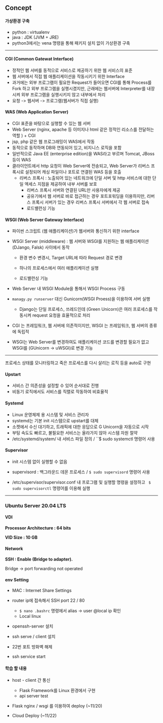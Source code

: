 

## Concept



#### 가상환경 구축

* python : virtualenv
* java : JDK (JVM + JRE) 
* python3에서는 vena 명령을 통해 패키지 설치 없이 가상환경 구축

---

#### CGI (Common Gatewat Interface)

* 정적인 웹 서버를 동적으로 서비스로 제공하기 위한 웹 서비스의 표준
* 웹 서버에서 직접 웹 애플리케이션을 작동시키기 위한 Interface
* 과거에는 외부 프로그램이 필요한 Request가 들어오면 CGI를 통해 Process를 Fork 하고 외부 프로그램을 실행시켰지만, 근래에는 웹서버에 Interpreter를 내장시켜 외부 프로그램을 실행시키지 않고 내부에서 처리
* 요청 -> 웹서버 -> 프로그램(웹서버가 직접 실행)

#### WAS (Web Application Server)

* CGI 표준을 바탕으로 실행할 수 있는 웹 서버
* Web Server (nginx, apache 등 이미지나 html 같은 정적인 리소스를 전달하는 역할 ) + CGI
* jsp, php 같은 웹 프로그래밍이 WAS에서 작동
* 동적으로 동작하며 DB와 연동되어 있고, 비지니스 로직을 포함
* 일반적으로 Java EE (enterprise edition)을 WAS라고 부르며 Tomcat, JBoss 등이 WAS
* 클라이언트에서 http 요청이 Web Server에 전송되고, Web Server가 리버스 프록시로 설정되어 캐싱 파일이나 포트로 연결된 WAS 등을 호출
  * 리버스 프록시 : 노출되어 있는 네트워크에 단일 서버 및 http 서비스에 대한 단일 엑세스 지점을 제공하여 내부 서버를 보호
    * 리버스 프록시 서버와 연결된 URL만 사용자에게 제공
    * 공유기에서 웹 서버로 바로 접근하는 경우 포트포워딩을 이용하지만, 리버스 프록시 서버가 있는 경우 리버스 프록시 서버에서 각 웹 서버로 접속
    * 로드밸런싱 기능

#### WSGI (Web Server Gateway Interface)

* 파이썬 스크립트 (웹 애플리케이션)가 웹서버와 통신하기 위한 interface

* WSGI Server (middleware) : 웹 서버와 WSGI를 지원하는 웹 애플리케이션(DJango, Falsk) 사이에서 동작

  * 환경 변수 변경시, Target URL에 따라 Request 경로 변경

  * 하나의 프로세스에서 여러 애플리케이션 실행
  * 로드밸런싱 기능

* Web Server 내 WSGI Module을 통해서 WSGI Process 구동
* `managy.py runserver`  대신 Gunicorn(WSGI Proess)을 이용하여 서버 실행
  * Django는 단일 프로세스, 쓰레드인데 (Green Unicorn)은 여러 프로세스를 작동시켜 request 요청을 효율적으로 처리

* CGI 는 프레임워크, 웹 서버에 의존적이지만, WSGI 는 프레임워크, 웹 서버의 종류에 독립적
* WSGI는 Web Server를 변경하여도 애플리케이션 코드를 변경할 필요가 없고 WSGI를 (GUnicorn -> uWSGI)로 변경 가능

---

프로세스 상태를 모니터링하고 죽은 프로세스를 다시 살리는 로직 등을 auto로 구현

#### Upstart

* 서비스 간 의존성을 설정할 수 있어 순서대로 진행
* 비동기 로직에서도 서비스를 직렬로 작동하여 비효율적

#### Systemd

* Linux 운영체제 용 시스템 및 서비스 관리자
* systemd는 기본 init 시스템으로 upstart를 대체
* 소켓에서 수신 대기하고, 트래픽에 대한 응답으로 G Unicorn을 자동으로 시작
* 부팅 속도도 빠르고, 불필요한 서비스는 올라가지 않아 시스템 자원 절약
* /etc/systemd/system/ 내 서비스 파일 정의 / ``$ sudo systemctl 명령어 사용

#### Supervisor

* init 시스템 없이 실행할 수 없음

* supervisord : 백그라운드 데몬 프로세스 /  ``$ sudo supervisord`` 명령어 사용
* /etc/supervisor/supervisor.conf 내 프로그램 및 실행할 명령을 설정하고 `` $ sudo supervisorctl`` 명령어를 이용해 실행

---



### Ubuntu Server 20.04 LTS 



#### VDI

**Processor Architecture : 64 bits**

**VID Size : 10 GB**



#### Network

**SSH : Enable (Bridge to adapter).**  

Bridge -> port forwarding not operated



#### env Setting

* MAC : Internet Share Settings

* router ip에 접속해서  SSH port 22 / 80 

  * ``$ nano .bashrc`` 명령에서   alias ->  user @local ip 확인
  * Local linux

* openssh-server 설치

* ssh serve / client 설치

* 22번 포트 방화벽 해제

* ssh service start



#### 학습 할 내용

* host - client 간 통신
  * Flask Framework를 Linux 환경에서 구현
  * api server test
* Flask nginx / wsgi 를 이용하여 deploy (~11/20)



* Cloud Deploy (~11/22)







